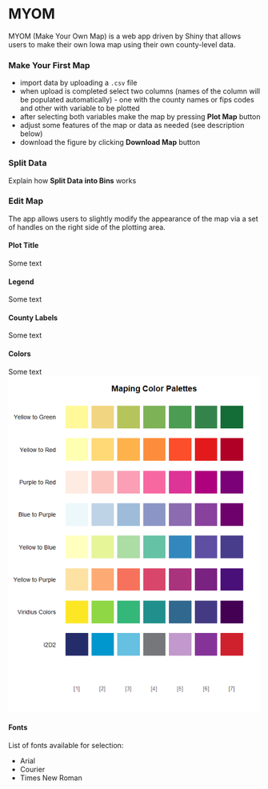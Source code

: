 # MYOM
MYOM (Make Your Own Map) is a web app driven by Shiny that allows users to make their own Iowa map using their own county-level data. 

### Make Your First Map
- import data by uploading a `.csv` file
- when upload is completed select two columns (names of the column will be populated automatically) - one with the county names or fips codes and other with variable to be plotted
- after selecting both variables make the map by pressing **Plot Map** button
- adjust some features of the map or data as needed (see description below)
- download the figure by clicking **Download Map** button 

### Split Data
Explain how **Split Data into Bins** works

### Edit Map
The app allows users to slightly modify the appearance of the map via a set of handles on the right side of the plotting area. 

#### Plot Title
Some text

#### Legend
Some text

#### County Labels
Some text

#### Colors
Some text
![alt text](figs/color_palette.png)

#### Fonts
List of fonts available for selection:
* Arial
* Courier
* Times New Roman
